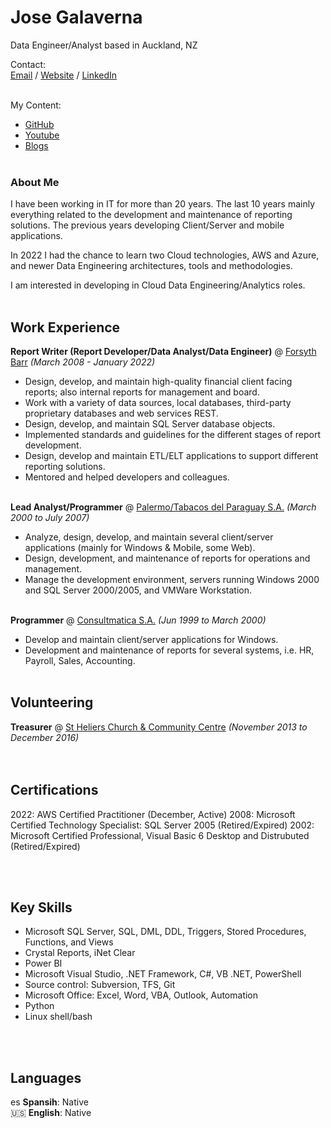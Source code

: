 # Jose Galaverna
Data Engineer/Analyst based in Auckland, NZ

Contact:<br>
[Email](mailto:hello.jose@galaverna.com) / [Website](https://jose.galaverna.com/) / [LinkedIn](https://www.linkedin.com/in/jose-galaverna-1561a3228/)
<br><br>

My Content:
- [GitHub](https://github.com/jgdotnet/)
- [Youtube](https://youtube.com/)
- [Blogs](https://)
<br><br>

### About Me
I have been working in IT for more than 20 years. The last 10 years
mainly everything related to the development and maintenance of
reporting solutions. The previous years developing Client/Server and mobile applications.

In 2022  I had the chance to learn two Cloud technologies,
AWS and Azure, and newer Data Engineering architectures, tools and methodologies.

I am interested in developing in Cloud Data Engineering/Analytics roles.
<br><br>


## Work Experience

**Report Writer (Report Developer/Data Analyst/Data Engineer)** @ [Forsyth Barr](https://www.forsythbarr.co.nz/) _(March 2008 - January 2022)_ <br>
- Design, develop, and maintain high-quality financial client facing reports; also internal reports for management and board.
- Work with a variety of data sources, local databases, third-party proprietary databases and web services REST.
- Design, develop, and maintain SQL Server database objects.
- Implemented standards and guidelines for the different stages of report development.
- Design, develop and maintain ETL/ELT applications to support different reporting solutions.
- Mentored and helped developers and colleagues.
<br><br>

**Lead Analyst/Programmer** @ [Palermo/Tabacos del Paraguay S.A.](http://www.palermo.com.py/) _(March 2000 to July 2007)_ <br>
- Analyze, design, develop, and maintain several client/server applications (mainly for Windows & Mobile, some Web).
- Design, development, and maintenance of reports for operations and management.
- Manage the development environment, servers running Windows 2000 and SQL Server 2000/2005, and VMWare Workstation.
<br><br>

**Programmer** @ [Consultmatica S.A.](https://www.consulmatica.com/) _(Jun 1999 to March 2000)_ <br>
- Develop and maintain client/server applications for Windows.
- Development and maintenance of reports for several systems, i.e. HR, Payroll, Sales, Accounting.
<br><br>

   
## Volunteering

**Treasurer** @ [St Heliers Church & Community Centre](http://www.sthelierscentre.org.nz/) _(November 2013 to December 2016)_<br>
<br><br>


## Certifications

2022: AWS Certified Practitioner (December, Active)
2008: Microsoft Certified Technology Specialist: SQL Server 2005 (Retired/Expired)
2002: Microsoft Certified Professional, Visual Basic 6 Desktop and Distrubuted (Retired/Expired)

<br><br>


## Key Skills

- Microsoft SQL Server, SQL, DML, DDL, Triggers, Stored Procedures, Functions, and Views
- Crystal Reports, iNet Clear
- Power BI
- Microsoft Visual Studio, .NET Framework, C#, VB .NET, PowerShell
- Source control: Subversion, TFS, Git
- Microsoft Office: Excel, Word, VBA, Outlook, Automation
- Python
- Linux shell/bash

<br><br>


## Languages

es **Spansih**: Native <br>
🇺🇸 **English**: Native <br>

<br><br>
